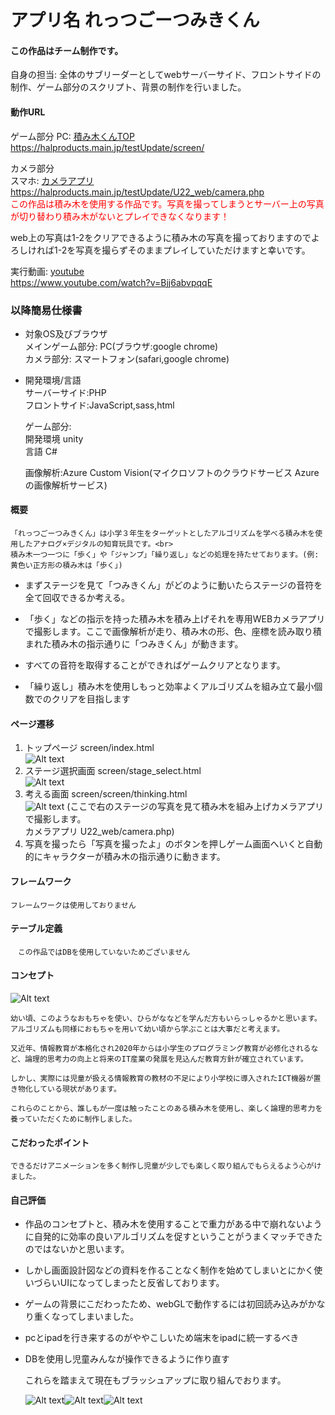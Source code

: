 # アプリ名 れっつごーつみきくん

#### この作品はチーム制作です。
自身の担当: 全体のサブリーダーとしてwebサーバーサイド、フロントサイドの制作、ゲーム部分のスクリプト、背景の制作を行いました。

#### 動作URL
ゲーム部分
PC: [積み木くんTOP](https://halproducts.main.jp/testUpdate/screen/)
https://halproducts.main.jp/testUpdate/screen/

カメラ部分<br>
スマホ: [カメラアプリ](https://halproducts.main.jp/testUpdate/U22_web/camera.php)
https://halproducts.main.jp/testUpdate/U22_web/camera.php
<br>
<span style="color: red; ">この作品は積み木を使用する作品です。写真を撮ってしまうとサーバー上の写真が切り替わり積み木がないとプレイできなくなります！</span>

web上の写真は1-2をクリアできるように積み木の写真を撮っておりますのでよろしければ1-2を写真を撮らずそのままプレイしていただけますと幸いです。
<br>

実行動画: [youtube](https://www.youtube.com/watch?v=Bjj6abvpqqE)<br>
https://www.youtube.com/watch?v=Bjj6abvpqqE
<br>
### 以降簡易仕様書

* 対象OS及びブラウザ  <br>
    メインゲーム部分: PC(ブラウザ:google chrome) <br> 
    カメラ部分: スマートフォン(safari,google chrome)

* 開発環境/言語 <br>
  サーバーサイド:PHP<br>
  フロントサイド:JavaScript,sass,html<br>

  ゲーム部分:<br>開発環境 unity<br>言語 C#<br>

  画像解析:Azure Custom Vision(マイクロソフトのクラウドサービス Azureの画像解析サービス)


  
#### 概要<br>
    「れっつごーつみきくん」は小学３年生をターゲットとしたアルゴリズムを学べる積み木を使用したアナログ×デジタルの知育玩具です。<br>
    積み木一つ一つに「歩く」や「ジャンプ」「繰り返し」などの処理を持たせております。(例:黄色い正方形の積み木は「歩く」)

* まずステージを見て「つみきくん」がどのように動いたらステージの音符を全て回収できるか考える。

* 「歩く」などの指示を持った積み木を積み上げそれを専用WEBカメラアプリで撮影します。ここで画像解析が走り、積み木の形、色、座標を読み取り積まれた積み木の指示通りに「つみきくん」が動きます。

* すべての音符を取得することができればゲームクリアとなります。
* 「繰り返し」積み木を使用しもっと効率よくアルゴリズムを組み立て最小個数でのクリアを目指します

#### ページ遷移
1. トップページ screen/index.html<br>
   ![Alt text](<./mdImg/index.png>)
2. ステージ選択画面 screen/stage_select.html<br>
   ![Alt text](./mdImg/select.png)
3. 考える画面 screen/screen/thinking.html<br>
   ![Alt text](./mdImg/thinking.png)
(ここで右のステージの写真を見て積み木を組み上げカメラアプリで撮影します。<br>カメラアプリ U22_web/camera.php)<br>
4. 写真を撮ったら「写真を撮ったよ」のボタンを押しゲーム画面へいくと自動的にキャラクターが積み木の指示通りに動きます。


#### フレームワーク
    フレームワークは使用しておりません

#### テーブル定義
    　この作品ではDBを使用していないためございません


#### コンセプト
![Alt text](./mdImg/toy1.jpg)
    
    幼い頃、このようなおもちゃを使い、ひらがななどを学んだ方もいらっしゃるかと思います。
    アルゴリズムも同様におもちゃを用いて幼い頃から学ぶことは大事だと考えます。

    又近年、情報教育が本格化され2020年からは小学生のプログラミング教育が必修化されるなど、論理的思考力の向上と将来のIT産業の発展を見込んだ教育方針が確立されています。

    しかし、実際には児童が扱える情報教育の教材の不足により小学校に導入されたICT機器が置き物化している現状があります。

    これらのことから、誰しもが一度は触ったことのある積み木を使用し、楽しく論理的思考力を養っていただくために制作しました。

#### こだわったポイント
    できるだけアニメーションを多く制作し児童が少しでも楽しく取り組んでもらえるよう心がけました。

#### 自己評価
* 作品のコンセプトと、積み木を使用することで重力がある中で崩れないように自発的に効率の良いアルゴリズムを促すということがうまくマッチできたのではないかと思います。
* しかし画面設計図などの資料を作ることなく制作を始めてしまいとにかく使いづらいUIになってしまったと反省しております。

* ゲームの背景にこだわったため、webGLで動作するには初回読み込みがかなり重くなってしまいました。

* pcとipadを行き来するのがややこしいため端末をipadに統一するべき

* DBを使用し児童みんなが操作できるように作り直す


    これらを踏まえて現在もブラッシュアップに取り組んでおります。

    ![Alt text](./mdImg/brushup.png)![Alt text](./mdImg/brushup2.png)![Alt text](./mdImg/brushup3.png)
